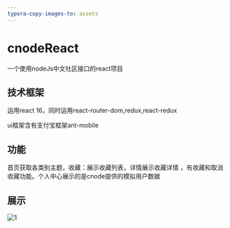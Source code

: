 ```yaml
---
typora-copy-images-to: assets
---
```


# cnodeReact
一个使用nodeJs中文社区接口的react项目

## 技术框架

运用react 16，同时运用react-router-dom,redux,react-redux

ui框架含有支付宝框架ant-mobile

## 功能

首页获取各类别主题，收藏：展示收藏列表，详情展示收藏详情 ，有收藏和取消收藏功能。个人中心展示的是cnode提供的模拟用户数据

## 展示

![1](https://github.com/sxy1990/cnodeReact/assets/1.png)